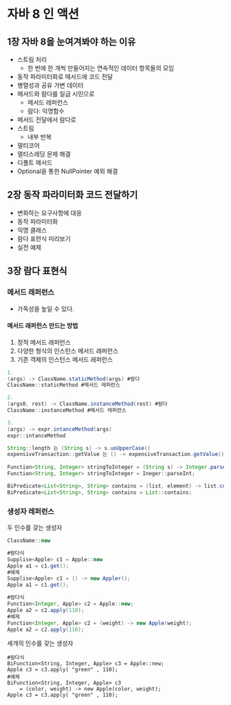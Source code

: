 # 자바 8 인 액션

## 1장 자바 8을 눈여겨봐야 하는 이유

- 스트림 처리
  - 한 번에 한 개씩 만들어지는 연속적인 데이터 항목들의 모임
- 동작 파라미터화로 메서드에 코드 전달
- 병렬성과 공유 가변 데이터
- 메서드와 람다를 일급 시민으로
  - 메서드 레퍼런스
  - 람다: 익명함수
- 메서드 전달에서 람다로
- 스트림
  - 내부 반복
- 멀티코어
- 멀티스레딩 문제 해결
- 디폴트 메서드
- Optional을 통한 NullPointer 예외 해결

## 2장 동작 파라미터화 코드 전달하기

- 변화하는 요구사항에 대응
- 동작 파라미터화
- 익명 클래스
- 람다 표련식 미리보기
- 실전 예제





## 3장 람다 표현식

### 메서드 래퍼런스

- 가독성을 높일 수 있다.

#### 메서드 래퍼런스 만드는 방법

1. 정적 메서드 래퍼런스
2. 다양한 형식의 인스턴스 메서드 래퍼런스
3. 기존 객체의 인스턴스 메서드 래퍼런스

```java
1.
(args) -> ClassName.staticMethod(args) #람다
ClassName::staticMethod #메서드 레퍼런스

2.
(args0, rest) -> ClassName.instanceMethod(rest) #람다
ClassName::instanceMethod #메서드 레퍼런스

3.
(args) -> expr.intanceMethod(args)
expr::intanceMethod
```

```java
String::length 는 (String s) -> s.uoUpperCase()
expensiveTransaction::getValue 는 () -> expensiveTransaction.getValue()
    
Function<String, Integer> stringToInteger = (String s) -> Integer.parseInt(s);
Function<String, Integer> stringToInteger = Ineger::parseInt;

BiPredicate<List<String>, String> contains = (list, element) -> list.contains(element);
BiPredicate<List<String>, String> contains = List::contains;
```

### 생성자 레퍼런스

두 인수를 갖는 생성자

```java
ClassName::new

#람다식
Supplise<Apple> c1 = Apple::new
Apple a1 = c1.get();
#예제
Supplise<Apple> c1 = () -> new Appler();
Apple a1 = c1.get();

#람다식
Function<Integer, Apple> c2 = Apple::new;
Apple a2 = c2.apply(110);
#예제
Function<Integer, Apple> c2 = (weight) -> new Apple(weight);
Apple a2 = c2.apply(110);
```

세개의 인수를 갖는 생성자

```
#람다식
BiFunction<String, Integer, Apple> c3 = Apple::new;
Apple c3 = c3.apply( "green" , 110);
#예제
BiFunction<String, Integer, Apple> c3 
	= (color, weight) -> new Apple(color, weight);
Apple c3 = c3.apply( "green" , 110);




```

